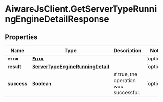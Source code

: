 # AiwareJsClient.GetServerTypeRunningEngineDetailResponse

## Properties

Name | Type | Description | Notes
------------ | ------------- | ------------- | -------------
**error** | [**Error**](Error.md) |  | [optional] 
**result** | [**ServerTypeEngineRunningDetail**](ServerTypeEngineRunningDetail.md) |  | [optional] 
**success** | **Boolean** | If true, the operation was successful. | [optional] 


